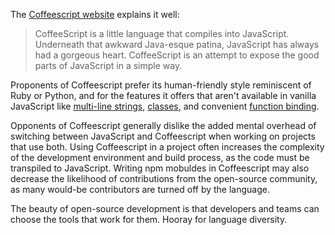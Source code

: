 The [Coffeescript website](http://coffeescript.org/) explains it well:

> CoffeeScript is a little language that compiles into JavaScript. Underneath that awkward Java-esque patina, JavaScript has always had a gorgeous heart. CoffeeScript is an attempt to expose the good parts of JavaScript in a simple way.

Proponents of Coffeescript prefer its human-friendly style reminiscent of Ruby or Python, and for the features it offers that aren't available in vanilla JavaScript like [multi-line strings](http://coffeescript.org/#strings),  [classes](http://coffeescript.org/#classes), and convenient [function binding](http://coffeescript.org/#fat-arrow).

Opponents of Coffeescript generally dislike the added mental overhead of switching between JavaScript and Coffeescript when working on projects that use both. Using Coffeescript in a project often increases the complexity of the development environment and build process, as the code must be transpiled to JavaScript. Writing npm mobuldes in Coffeescript may also decrease the likelihood of contributions from the open-source community, as many would-be contributors are turned off by the language.

The beauty of open-source development is that developers and teams can choose the tools that work for them. Hooray for language diversity.
